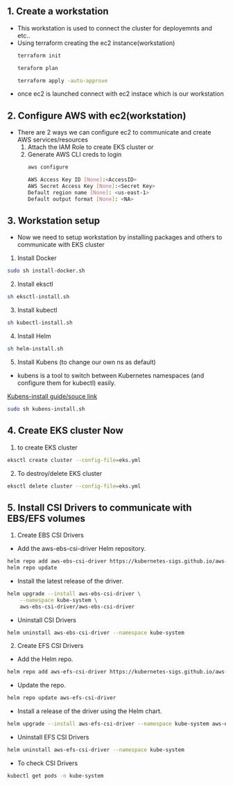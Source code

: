 
## 1. Create a workstation

 * This workstation is used to connect the cluster for deployemnts and etc..
 * Using terraform creating the ec2 instance(workstation)
    ```sh
    terraform init
    ```
    ```sh
    teraform plan
    ```
    ```sh
    terraform apply -auto-approve
    ```
 * once ec2 is launched connect with ec2 instace which is our workstation

## 2. Configure AWS with ec2(workstation)

* There are 2 ways we can configure ec2 to communicate and create AWS services/resources
    1. Attach the IAM Role to create EKS cluster or
    2. Generate AWS CLI creds to login
        ```sh
        aws configure
        ```
        ```sh
        AWS Access Key ID [None]:<AccessID>
        AWS Secret Access Key [None]:<Secret Key>
        Default region name [None]: <us-east-1>
        Default output format [None]: <NA>

        ```

## 3. Workstation setup

* Now we need to setup workstation by installing packages and others to communicate with EKS cluster
1. Install Docker
```sh
sudo sh install-docker.sh
```
2. Install eksctl 
```sh
sh eksctl-install.sh
```
3. Install kubectl
```sh
sh kubectl-install.sh
```
4. Install Helm
```sh
sh helm-install.sh
```
5. Install Kubens (to change our own ns as default)
* kubens is a tool to switch between Kubernetes namespaces (and configure them for kubectl) easily.

[Kubens-install guide/souce link](https://github.com/ahmetb/kubectx?tab=readme-ov-file#manual-installation-macos-and-linux)

```sh
sudo sh kubens-install.sh
```

## 4. Create EKS cluster Now

1. to create EKS cluster
```sh
eksctl create cluster --config-file=eks.yml
```
2. To destroy/delete EKS cluster
```sh
eksctl delete cluster --config-file=eks.yml
```

## 5. Install CSI Drivers to communicate with EBS/EFS volumes

1. Create EBS CSI Drivers
* Add the aws-ebs-csi-driver Helm repository.
```sh
helm repo add aws-ebs-csi-driver https://kubernetes-sigs.github.io/aws-ebs-csi-driver
helm repo update
```
* Install the latest release of the driver.
```sh
helm upgrade --install aws-ebs-csi-driver \
    --namespace kube-system \
    aws-ebs-csi-driver/aws-ebs-csi-driver
```
* Uninstall CSI Drivers
```sh
helm uninstall aws-ebs-csi-driver --namespace kube-system
```


2. Create EFS CSI Drivers

* Add the Helm repo.
```sh
helm repo add aws-efs-csi-driver https://kubernetes-sigs.github.io/aws-efs-csi-driver/
```

* Update the repo.
```sh
helm repo update aws-efs-csi-driver
```

* Install a release of the driver using the Helm chart.
```sh
helm upgrade --install aws-efs-csi-driver --namespace kube-system aws-efs-csi-driver/aws-efs-csi-driver
```

* Uninstall EFS CSI Drivers
```sh 
helm uninstall aws-efs-csi-driver --namespace kube-system
```

* To check CSI Drivers
```sh
kubectl get pods -n kube-system 
```